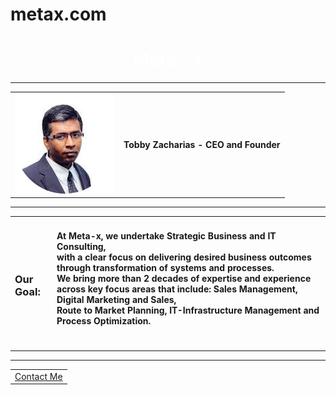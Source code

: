 # metax.com
<!DOCTYPE html>
<html lang="en" dir="ltr">
  <head>
    <meta charset="utf-8">    
    <link rel="stylesheet" href="css/styles.css">
  </head>
  <body>
<center>
  <h1 style="color:white">Meta - x</h1>
</center>
    <hr>
    <table cellspacing="50">
      <tr>
        <td><img src="download2.png" alt=""></td>
        <td><h4>Tobby Zacharias - CEO and Founder</h4></td>
      </tr>
    </table>
    <hr>
    <table cellspacing="50" noshade>
      <tr>
        <td><h3>Our Goal:<br></h3></td>
        <td><h4>At Meta-x, we undertake Strategic Business and IT Consulting, <br>
           with a clear focus on delivering desired business outcomes through transformation of systems and processes. <br>
           We bring more than 2 decades of expertise and experience across key focus areas that include: Sales Management, Digital Marketing and Sales, <br>
           Route to Market Planning, IT-Infrastructure Management and Process Optimization. </h4><br></td>
      </tr>
    </table>
    <table>
      <tr>
        <hr>
        <td> <a href="My Contact Details.html">Contact Me</a> </td>
      </tr>
    </table>
  </body>
</html>

